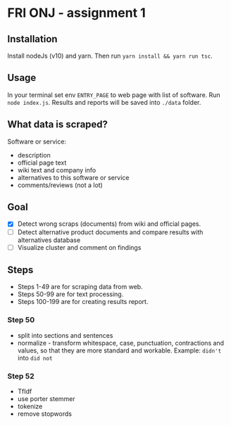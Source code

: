 # FRI ONJ - assignment 1 

## Installation
Install nodeJs (v10) and yarn. Then run `yarn install && yarn run tsc`.

## Usage
In your terminal set env `ENTRY_PAGE` to web page with list of software.
Run `node index.js`. Results and reports will be saved into `./data` folder.

## What data is scraped?
Software or service:
- description
- official page text
- wiki text and company info
- alternatives to this software or service
- comments/reviews (not a lot)

## Goal
-[x] Detect wrong scraps (documents) from wiki and official pages. 
-[ ] Detect alternative product documents and compare results with alternatives database
-[ ] Visualize cluster and comment on findings

## Steps
- Steps 1-49 are for scraping data from web.
- Steps 50-99 are for text processing.
- Steps 100-199 are for creating results report.

### Step 50
- split into sections and sentences
- normalize - transform whitespace, case, punctuation, contractions and values, so that they are more standard and workable. Example: `didn't` into `did not`

### Step 52
- TfIdf
- use porter stemmer
- tokenize
- remove stopwords